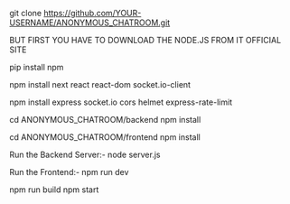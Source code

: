 git clone https://github.com/YOUR-USERNAME/ANONYMOUS_CHATROOM.git

BUT FIRST YOU HAVE TO DOWNLOAD THE NODE.JS FROM IT OFFICIAL SITE

pip install npm

npm install next react react-dom socket.io-client

npm install express socket.io cors helmet express-rate-limit

cd ANONYMOUS_CHATROOM/backend
npm install

cd ANONYMOUS_CHATROOM/frontend
npm install


Run the Backend Server:-
node server.js

Run the Frontend:-
npm run dev

npm run build
npm start
